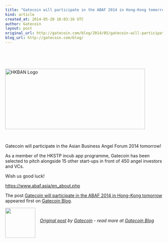```yaml
---
title: "Gatecoin will participate in the ABAF 2014 in Hong-Kong tomorrow"
kind: article
created_at: 2014-05-20 16:03:16 UTC
author: Gatecoin
layout: post
original_url: http://gatecoin.com/blog/2014/05/gatecoin-will-participate-tomorrow-abaf-2014-hong-kong/?utm_source=rss&amp;utm_medium=rss&amp;utm_campaign=gatecoin-will-participate-tomorrow-abaf-2014-hong-kong
blog_url: http://gatecoin.com/blog/
---
```

<br/><p>&nbsp;</p>
<p><a href="http://gatecoin.com/blog/wp-content/uploads/2014/05/HKBAN.jpg"><img class="alignnone  wp-image-114" src="http://gatecoin.com/blog/wp-content/uploads/2014/05/HKBAN.jpg" alt="HKBAN Logo" width="447" height="193" /></a></p>
<p>&nbsp;</p>
<p>Gatecoin will participate in the Asian Business Angel Forum 2014 tomorrow!</p>
<p>As a member of the HKSTP incub app programme, Gatecoin has been selected to pitch alongside 15 other start-ups in front of 450 angel investors and VCs.</p>
<p>Wish us good luck!</p>
<p><a class="Xx" dir="ltr" href="https://www.google.com/url?q=https%3A%2F%2Fwww.abaf.asia%2Fen_about.php&amp;sa=D&amp;sntz=1&amp;usg=AFQjCNGfJg8ydDP598jvGJQqJCDkhCBB-Q" target="_blank" rel="nofollow noreferrer">https://www.abaf.asia/en_about.php</a></p>
<p>The post <a rel="nofollow" href="http://gatecoin.com/blog/2014/05/gatecoin-will-participate-tomorrow-abaf-2014-hong-kong/">Gatecoin will participate in the ABAF 2014 in Hong-Kong tomorrow</a> appeared first on <a rel="nofollow" href="http://gatecoin.com/blog">Gatecoin Blog</a>.</p><div class="author">
  <img src="" style="width: 96px; height: 96;">
  <span style="position: absolute; padding: 32px 15px;">
    <i><a href="http://gatecoin.com/blog/2014/05/gatecoin-will-participate-tomorrow-abaf-2014-hong-kong/?utm_source=rss&amp;utm_medium=rss&amp;utm_campaign=gatecoin-will-participate-tomorrow-abaf-2014-hong-kong">Original post</a> by <a href="http://twitter.com/">Gatecoin</a> - read more at <a href="http://gatecoin.com/blog/">Gatecoin Blog</a></i>
  </span>
</div>
